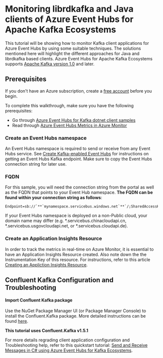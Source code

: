 # Monitoring librdkafka and Java clients of Azure Event Hubs for Apache Kafka Ecosystems

This tutorial will be showing how to monitor Kafka client applications for Azure Event Hubs by using some suitable techniques. The solutions mentioned here will highlight the different approaches for Java and librdkafka based clients. Azure Event Hubs for Apache Kafka Ecosystems supports [Apache Kafka version 1.0](https://kafka.apache.org/10/documentation.html) and later. 

## Prerequisites

If you don't have an Azure subscription, create a [free account](https://azure.microsoft.com/free/?ref=microsoft.com&utm_source=microsoft.com&utm_medium=docs&utm_campaign=visualstudio) before you begin.

To complete this walkthrough, make sure you have the following prerequisites:

- Go through [Azure Event Hubs for Kafka dotnet client samples](https://github.com/Azure/azure-event-hubs-for-kafka/tree/master/quickstart/dotnet)
- Read through  [Azure Event Hubs Metrics in Azure Monitor](https://docs.microsoft.com/en-us/azure/event-hubs/event-hubs-metrics-azure-monitor)

### Create an Event Hubs namespace

An Event Hubs namespace is required to send or receive from any Event Hubs service. See [Create Kafka-enabled Event Hubs](https://docs.microsoft.com/azure/event-hubs/event-hubs-create-kafka-enabled) for instructions on getting an Event Hubs Kafka endpoint. Make sure to copy the Event Hubs connection string for later use.

### FQDN

For this sample, you will need the connection string from the portal as well as the FQDN that points to your Event Hub namespace. **The FQDN can be found within your connection string as follows**:

```
Endpoint=sb://`**`mynamespace.servicebus.windows.net`**`/;SharedAccessKeyName=XXXXXX;SharedAccessKey=XXXXXX
```

If your Event Hubs namespace is deployed on a non-Public cloud, your domain name may differ (e.g. *.servicebus.chinacloudapi.cn, *.servicebus.usgovcloudapi.net, or *.servicebus.cloudapi.de).

### Create an Application Insights Resource

In order to track the metrics in real-time on Azure Monitor, it is essential to have an Application Insights Resource created. Also note down the the Instrumentation Key of this resource. For instructions, refer to this article [Creating an Appliction Insights Resource](https://docs.microsoft.com/en-us/azure/azure-monitor/app/create-new-resource).

## Confluent Kafka Configuration and Troubleshooting

#### Import Confluent Kafka package

Use the NuGet Package Manager UI (or Package Manager Console) to install the Confluent.Kafka package. More detailed instructions can be found [here](https://github.com/confluentinc/confluent-kafka-dotnet#referencing).

**This tutorial uses Confluent.Kafka v1.5.1**

For more details regrading client application configuration and Troubleshooting help, refer to this quickstart tutorial: [Send and Receive Messages in C# using Azure Event Hubs for Kafka Ecosystems](https://github.com/Azure/azure-event-hubs-for-kafka/tree/master/quickstart/dotnet).

